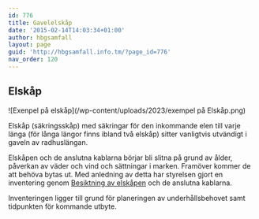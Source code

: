 ```yaml
---
id: 776
title: Gavelelskåp
date: '2015-02-14T14:03:34+01:00'
author: hbgsamfall
layout: page
guid: 'http://hbgsamfall.info.tm/?page_id=776'
nav_order: 120
---
```


## Elskåp  

![Exenpel på elskåp](/wp-content/uploads/2023/exempel på Elskåp.png)  

Elskåp (säkringsskåp) med säkringar för den inkommande elen till varje länga (för långa längor finns ibland två elskåp) sitter vanligtvis utvändigt i gaveln av radhuslängan.

Elskåpen och de anslutna kablarna börjar bli slitna på grund av ålder, påverkan av väder och vind och sättningar i marken. Framöver kommer de att behöva bytas ut. Med anledning av detta har styrelsen gjort en inventering genom [Besiktning av elskåpen](/wp-content/uploads/2015/02/Besiktning-av-elskåp.pdf) och de anslutna kablarna.

 Inventeringen ligger till grund för planeringen av underhållsbehovet samt tidpunkten för kommande utbyte.
